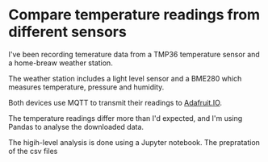 # Compare temperature readings from different sensors

I've been recording temerature data from a TMP36 temperature sensor
and a home-breaw weather station.

The weather station includes a light level sensor and a
BME280 which measures temperature, pressure and humidity.

Both devices use MQTT to transmit their readings to [Adafruit.IO](https://io.adafruit.com/).

The temperature readings differ more than I'd expected, and I'm using Pandas to analyse the downloaded data.

The higih-level analysis is done using a Jupyter notebook. The prepratation of the csv files

